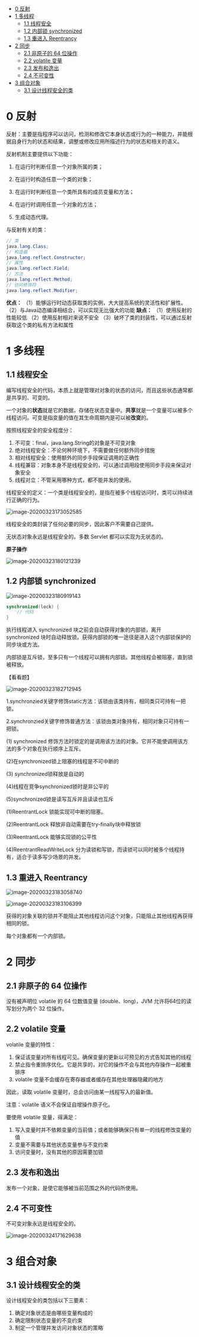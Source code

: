 - [0 反射](#0-反射)
- [1 多线程](#1-多线程)
    - [1.1 线程安全](#11-线程安全)
    - [1.2 内部锁 synchronized](#12-内部锁-synchronized)
    - [1.3 重进入 Reentrancy](#13-重进入-reentrancy)
- [2 同步](#2-同步)
    - [2.1 非原子的 64 位操作](#21-非原子的-64-位操作)
    - [2.2 volatile 变量](#22-volatile-变量)
    - [2.3 发布和逸出](#23-发布和逸出)
    - [2.4 不可变性](#24-不可变性)
- [3 组合对象](#3-组合对象)
    - [3.1 设计线程安全的类](#31-设计线程安全的类)

# 0 反射

反射：主要是指程序可以访问，检测和修改它本身状态或行为的一种能力，并能根据自身行为的状态和结果，调整或修改应用所描述行为的状态和相关的语义。

反射机制主要提供以下功能：

1. 在运行时判断任意一个对象所属的类；

2. 在运行时构造任意一个类的对象；

3. 在运行时判断任意一个类所具有的成员变量和方法；

4. 在运行时调用任意一个对象的方法；

5. 生成动态代理。

与反射有关的类：

```java
// 类
java.lang.Class;
// 构造器
java.lang.reflect.Constructor;
// 属性
java.lang.reflect.Field;
// 方法
java.lang.reflect.Method;
// 访问修饰符
java.lang.reflect.Modifier;
```

**优点：** 
（1）能够运行时动态获取类的实例，大大提高系统的灵活性和扩展性。 
（2）与Java动态编译相结合，可以实现无比强大的功能 
**缺点：** 
（1）使用反射的性能较低 
（2）使用反射相对来说不安全 
（3）破坏了类的封装性，可以通过反射获取这个类的私有方法和属性 



# 1 多线程

## 1.1 线程安全

编写线程安全的代码，本质上就是管理对对象的状态的访问，而且这些状态通常都是共享的、可变的。

一个对象的**状态**就是它的数据，存储在状态变量中。**共享**就是一个变量可以被多个线程访问。可变是指变量的值在其生命周期内是可以被**改变**的。

按照线程安全的安全程度分：

1. 不可变：final，java.lang.String的对象是不可变对象
2. 绝对线程安全：不论何种环境下，不需要做任何额外同步措施
3. 相对线程安全：使用额外的同步手段保证调用的正确性
4. 线程兼容：对象本身不是线程安全的，可以通过调用段使用同步手段来保证对象安全
5. 线程对立：不管采用哪种方式，都不能并发的使用。

线程安全的定义：一个类是线程安全的，是指在被多个线程访问时，类可以持续进行正确的行为。

![image-20200323173052585](images/image-20200323173052585.png)

线程安全的类封装了任何必要的同步，因此客户不需要自己提供。

无状态对象永远是线程安全的。多数 Servlet 都可以实现为无状态的。

**原子操作**

![image-20200323180121239](images/image-20200323180121239.png)

## 1.2 内部锁 synchronized

 ![image-20200323180919143](images/image-20200323180919143.png)

```java
synchronized(lock) {
    // 代码
}
```

执行线程进入 synchronized 块之前会自动获得对象的内部锁，离开 synchronized 块时自动释放锁。获得内部锁的唯一途径是进入这个内部锁保护的同步块或方法。

内部锁是互斥锁，至多只有一个线程可以拥有内部锁。其他线程会被阻塞，直到锁被释放。

【看看题】

![image-20200323182712945](images/image-20200323182712945.png)

1.synchronzied关键字修饰static方法：该锁由该类持有，相同类只可持有一把锁。

2.synchronzied关键字修饰普通方法：该锁由类对象持有，相同对象只可持有一把锁。



(1) synchronized 修饰方法时锁定的是调用该方法的对象。它并不能使调用该方法的多个对象在执行顺序上互斥。

(2)在synchronized锁上阻塞的线程是不可中断的

(3) synchronized锁释放是自动的

(4)线程在竞争synchronized锁时是非公平的

(5)synchronized锁是读写互斥并且读读也互斥



(1)ReentrantLock 锁能实现可中断的阻塞。

(2)ReentrantLock 释放非自动需要在try-finally块中释放锁

(3)ReentrantLock 能够实现锁的公平性

(4)ReentrantReadWriteLock 分为读锁和写锁，而读锁可以同时被多个线程持有，适合于读多写少场景的并发。

## 1.3 重进入 Reentrancy

![image-20200323183058740](images/image-20200323183058740.png)

![image-20200323183106399](images/image-20200323183106399.png)



获得的对象关联的锁并不能阻止其他线程访问这个对象，只能阻止其他线程再获得相同的锁。

每个对象都有一个内部锁。 

# 2 同步

## 2.1 非原子的 64 位操作

没有被声明位 volatile 的 64 位数值变量 (double、long)，JVM 允许将64位的读写划分为两个 32 位操作。

## 2.2 volatile 变量

volatile 变量的特性：

1. 保证该变量对所有线程可见。确保变量的更新以可预见的方式告知其他的线程
2. 禁止指令重排序优化。它是共享的，对它的操作不会与其他内存操作一起被重排序
3. volatile 变量不会缓存在寄存器或者缓存在其他处理器隐藏的地方

因此，读取 volatile 变量时，总会访问由某一线程写入的最新值。

注意：volatile 语义不会保证自增操作原子化。

要使用 volatile 变量，得满足：

1. 写入变量时并不依赖变量的当前值；或者能够确保只有单一的线程修改变量的值
2. 变量不需要与其他状态变量参与不变约束
3. 访问变量时，没有其他的原因需要加锁

## 2.3 发布和逸出

发布一个对象，是使它能够被当前范围之外的代码所使用。

## 2.4 不可变性

不可变对象永远是线程安全的。

![image-20200324171629638](images/image-20200324171629638.png) 

# 3 组合对象

## 3.1 设计线程安全的类

设计线程安全的类包括以下三要素：

1. 确定对象状态是由哪些变量构成的
2. 确定限制状态变量的不变约束
3. 制定一个管理并发访问对象状态的策略